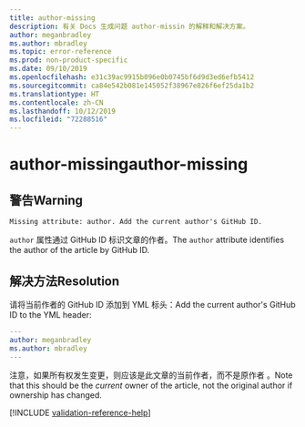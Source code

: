 ```yaml
---
title: author-missing
description: 有关 Docs 生成问题 author-missin 的解释和解决方案。
author: meganbradley
ms.author: mbradley
ms.topic: error-reference
ms.prod: non-product-specific
ms.date: 09/10/2019
ms.openlocfilehash: e31c39ac9915b096e0b0745bf6d9d3ed6efb5412
ms.sourcegitcommit: ca84e542b081e145052f38967e826f6ef25da1b2
ms.translationtype: HT
ms.contentlocale: zh-CN
ms.lasthandoff: 10/12/2019
ms.locfileid: "72288516"
---
```

# <a name="author-missing"></a><span data-ttu-id="46ee6-103">author-missing</span><span class="sxs-lookup"><span data-stu-id="46ee6-103">author-missing</span></span>

## <a name="warning"></a><span data-ttu-id="46ee6-104">警告</span><span class="sxs-lookup"><span data-stu-id="46ee6-104">Warning</span></span>

`Missing attribute: author. Add the current author's GitHub ID.`

<span data-ttu-id="46ee6-105">`author` 属性通过 GitHub ID 标识文章的作者。</span><span class="sxs-lookup"><span data-stu-id="46ee6-105">The `author` attribute identifies the author of the article by GitHub ID.</span></span> 

## <a name="resolution"></a><span data-ttu-id="46ee6-106">解决方法</span><span class="sxs-lookup"><span data-stu-id="46ee6-106">Resolution</span></span>

<span data-ttu-id="46ee6-107">请将当前作者的 GitHub ID 添加到 YML 标头：</span><span class="sxs-lookup"><span data-stu-id="46ee6-107">Add the current author's GitHub ID to the YML header:</span></span>

```yml
---
author: meganbradley
ms.author: mbradley
---
```

<span data-ttu-id="46ee6-108">注意，如果所有权发生变更，则应该是此文章的当前作者，而不是原作者  。</span><span class="sxs-lookup"><span data-stu-id="46ee6-108">Note that this should be the *current* owner of the article, not the original author if ownership has changed.</span></span>

<!--make sure to add this file to your includes folder and verify the path-->
[!INCLUDE [validation-reference-help](includes/validation-reference-help.md)]
